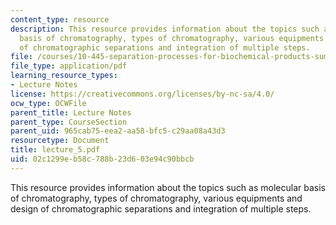 ```yaml
---
content_type: resource
description: This resource provides information about the topics such as molecular
  basis of chromatography, types of chromatography, various equipments and design
  of chromatographic separations and integration of multiple steps.
file: /courses/10-445-separation-processes-for-biochemical-products-summer-2005/02c1299eb58c788b23d603e94c90bbcb_lecture_5.pdf
file_type: application/pdf
learning_resource_types:
- Lecture Notes
license: https://creativecommons.org/licenses/by-nc-sa/4.0/
ocw_type: OCWFile
parent_title: Lecture Notes
parent_type: CourseSection
parent_uid: 965cab75-eea2-aa58-bfc5-c29aa08a43d3
resourcetype: Document
title: lecture_5.pdf
uid: 02c1299e-b58c-788b-23d6-03e94c90bbcb
---
```

This resource provides information about the topics such as molecular basis of chromatography, types of chromatography, various equipments and design of chromatographic separations and integration of multiple steps.